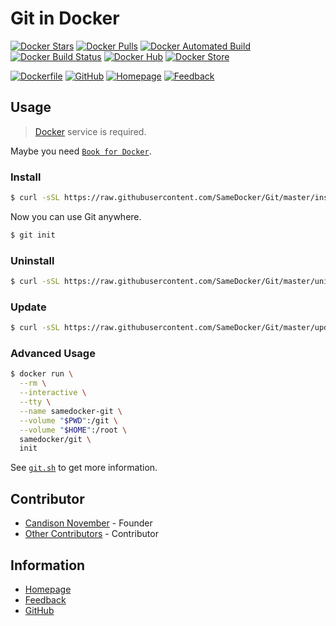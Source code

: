 # Git in Docker

[![Docker Stars](https://img.shields.io/docker/stars/samedocker/git.svg)](https://hub.docker.com/r/samedocker/git/)
[![Docker Pulls](https://img.shields.io/docker/pulls/samedocker/git.svg)](https://hub.docker.com/r/samedocker/git/)
[![Docker Automated Build](https://img.shields.io/docker/automated/samedocker/git.svg)](https://hub.docker.com/r/samedocker/git/)
[![Docker Build Status](https://img.shields.io/docker/build/samedocker/git.svg)](https://hub.docker.com/r/samedocker/git/)
[![Docker Hub](https://img.shields.io/badge/Docker%20Hub-On-blue.svg)](https://hub.docker.com/r/samedocker/git/)
[![Docker Store](https://img.shields.io/badge/Docker%20Store-On-blue.svg)](https://store.docker.com/community/images/samedocker/git)

[![Dockerfile](https://img.shields.io/badge/Dockerfile-Go-orange.svg)](Dockerfile)
[![GitHub](https://img.shields.io/badge/GitHub-Go-orange.svg)](https://github.com/SameDocker/Git)
[![Homepage](https://img.shields.io/badge/Homepage-Go-orange.svg)](http://Git.SameDocker.com)
[![Feedback](https://img.shields.io/badge/Feedback-Go-orange.svg)](https://github.com/SameDocker/Git/issues)

## Usage

> [Docker](https://www.docker.com) service is required.

Maybe you need [`Book for Docker`](http://Docker.BookStorm.cn).

### Install

```bash
$ curl -sSL https://raw.githubusercontent.com/SameDocker/Git/master/install.sh | bash
```

Now you can use Git anywhere.

```bash
$ git init
```

### Uninstall

```bash
$ curl -sSL https://raw.githubusercontent.com/SameDocker/Git/master/uninstall.sh | bash
```

### Update

```bash
$ curl -sSL https://raw.githubusercontent.com/SameDocker/Git/master/update.sh | bash
```

### Advanced Usage

```bash
$ docker run \
  --rm \
  --interactive \
  --tty \
  --name samedocker-git \
  --volume "$PWD":/git \
  --volume "$HOME":/root \
  samedocker/git \
  init
```

See [`git.sh`](git.sh) to get more information.

## Contributor

- [Candison November](http://www.kandisheng.com) - Founder
- [Other Contributors](https://github.com/SameDocker/Git/graphs/contributors) - Contributor

## Information

- [Homepage](http://www.SameDocker.com)
- [Feedback](https://github.com/SameDocker/Git/issues)
- [GitHub](https://github.com/SameDocker/Git)